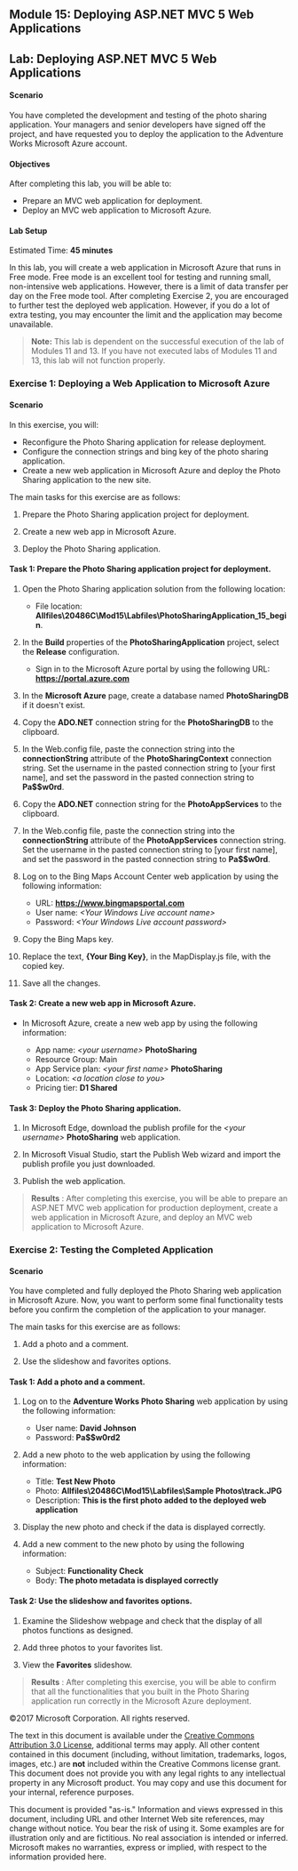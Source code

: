 ## Module 15: Deploying ASP.NET MVC 5 Web Applications

## Lab: Deploying ASP.NET MVC 5 Web Applications

#### Scenario

You have completed the development and testing of the photo sharing application. Your managers and senior developers have signed off the project, and have requested you to deploy the application to the Adventure Works Microsoft Azure account.

#### Objectives

After completing this lab, you will be able to:

- Prepare an MVC web application for deployment.
- Deploy an MVC web application to Microsoft Azure.

#### Lab Setup

Estimated Time: **45 minutes**

In this lab, you will create a web application in Microsoft Azure that runs in Free mode. Free mode is an excellent tool for testing and running small, non-intensive web applications. However, there is a limit of data transfer per day on the Free mode tool. After completing Exercise 2, you are encouraged to further test the deployed web application. However, if you do a lot of extra testing, you may encounter the limit and the application may become unavailable.

>**Note:** This lab is dependent on the successful execution of the lab of Modules 11 and 13. If you have not executed labs of Modules 11 and 13, this lab will not function properly.

### Exercise 1: Deploying a Web Application to Microsoft Azure

#### Scenario

In this exercise, you will:

- Reconfigure the Photo Sharing application for release deployment.
- Configure the connection strings and bing key of the photo sharing application.
- Create a new web application in Microsoft Azure and deploy the Photo Sharing application to the new site.

The main tasks for this exercise are as follows:

1. Prepare the Photo Sharing application project for deployment.

2. Create a new web app in Microsoft Azure.

3. Deploy the Photo Sharing application.

#### Task 1: Prepare the Photo Sharing application project for deployment.

1. Open the Photo Sharing application solution from the following location:

	- File location: **Allfiles\20486C\Mod15\Labfiles\PhotoSharingApplication_15_begin**.

2. In the **Build** properties of the **PhotoSharingApplication** project, select the **Release** configuration.

	- Sign in to the Microsoft Azure portal by using the following URL: **https://portal.azure.com**

3. In the **Microsoft Azure** page, create a database named **PhotoSharingDB** if it doesn't exist.
4. Copy the **ADO.NET** connection string for the **PhotoSharingDB** to the clipboard.
5. In the Web.config file, paste the connection string into the **connectionString** attribute of the **PhotoSharingContext** connection string. Set the username in the pasted connection string to [your first name], and set the password in the pasted connection string to **Pa$$w0rd**.
6. Copy the **ADO.NET** connection string for the **PhotoAppServices** to the clipboard.
7. In the Web.config file, paste the connection string into the **connectionString** attribute of the **PhotoAppServices** connection string. Set the username in the pasted connection string to [your first name], and set the password in the pasted connection string to **Pa$$w0rd**.
8. Log on to the Bing Maps Account Center web application by using the following information:

	- URL: **https://www.bingmapsportal.com**
	- User name: _&lt;Your Windows Live account name&gt;_
	- Password: _&lt;Your Windows Live account password&gt;_

9. Copy the Bing Maps key.
10. Replace the text, **{Your Bing Key}**, in the MapDisplay.js file, with the copied key.
11. Save all the changes.

#### Task 2: Create a new web app in Microsoft Azure.

- In Microsoft Azure, create a new web app by using the following information:

	- App name: _&lt;your username&gt;_ **PhotoSharing**
	- Resource Group: Main
	- App Service plan: _&lt;your first name&gt;_ **PhotoSharing**
	- Location: _&lt;a location close to you&gt;_
	- Pricing tier: **D1 Shared**

#### Task 3: Deploy the Photo Sharing application.

1. In Microsoft Edge, download the publish profile for the _&lt;your username&gt;_ **PhotoSharing** web application.

2. In Microsoft Visual Studio, start the Publish Web wizard and import the publish profile you just downloaded.
3. Publish the web application.

  >**Results** : After completing this exercise, you will be able to prepare an ASP.NET MVC web application for production deployment, create a web application in Microsoft Azure, and deploy an MVC web application to Microsoft Azure.

### Exercise 2: Testing the Completed Application

#### Scenario

You have completed and fully deployed the Photo Sharing web application in Microsoft Azure. Now, you want to perform some final functionality tests before you confirm the completion of the application to your manager.

The main tasks for this exercise are as follows:

1. Add a photo and a comment.

2. Use the slideshow and favorites options.

#### Task 1: Add a photo and a comment.

1. Log on to the **Adventure Works Photo Sharing** web application by using the following information:

	- User name: **David Johnson**
	- Password: **Pa$$w0rd2**

2. Add a new photo to the web application by using the following information:

	- Title: **Test New Photo**
	- Photo: **Allfiles\20486C\Mod15\Labfiles\Sample Photos\track.JPG**
	- Description: **This is the first photo added to the deployed web application**

3. Display the new photo and check if the data is displayed correctly.
4. Add a new comment to the new photo by using the following information:

	- Subject: **Functionality Check**
	- Body: **The photo metadata is displayed correctly**

#### Task 2: Use the slideshow and favorites options.

1. Examine the Slideshow webpage and check that the display of all photos functions as designed.

2. Add three photos to your favorites list.
3. View the **Favorites** slideshow.

  >**Results** : After completing this exercise, you will be able to confirm that all the functionalities that you built in the Photo Sharing application run correctly in the Microsoft Azure deployment.
  
©2017 Microsoft Corporation. All rights reserved.

The text in this document is available under the  [Creative Commons Attribution 3.0 License](https://creativecommons.org/licenses/by/3.0/legalcode), additional terms may apply. All other content contained in this document (including, without limitation, trademarks, logos, images, etc.) are  **not**  included within the Creative Commons license grant. This document does not provide you with any legal rights to any intellectual property in any Microsoft product. You may copy and use this document for your internal, reference purposes.

This document is provided &quot;as-is.&quot; Information and views expressed in this document, including URL and other Internet Web site references, may change without notice. You bear the risk of using it. Some examples are for illustration only and are fictitious. No real association is intended or inferred. Microsoft makes no warranties, express or implied, with respect to the information provided here.
